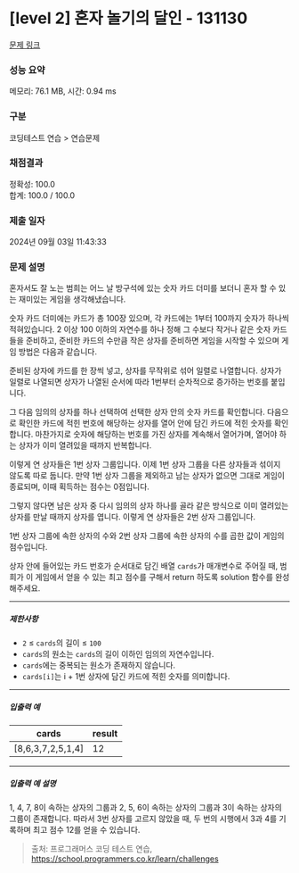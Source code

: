 # [level 2] 혼자 놀기의 달인 - 131130 

[문제 링크](https://school.programmers.co.kr/learn/courses/30/lessons/131130) 

### 성능 요약

메모리: 76.1 MB, 시간: 0.94 ms

### 구분

코딩테스트 연습 > 연습문제

### 채점결과

정확성: 100.0<br/>합계: 100.0 / 100.0

### 제출 일자

2024년 09월 03일 11:43:33

### 문제 설명

<p>혼자서도 잘 노는 범희는 어느 날 방구석에 있는 숫자 카드 더미를 보더니 혼자 할 수 있는 재미있는 게임을 생각해냈습니다.</p>

<p>숫자 카드 더미에는 카드가 총 100장 있으며, 각 카드에는 1부터 100까지 숫자가 하나씩 적혀있습니다. 2 이상 100 이하의 자연수를 하나 정해 그 수보다 작거나 같은 숫자 카드들을 준비하고, 준비한 카드의 수만큼 작은 상자를 준비하면 게임을 시작할 수 있으며 게임 방법은 다음과 같습니다.</p>

<p>준비된 상자에 카드를 한 장씩 넣고, 상자를 무작위로 섞어 일렬로 나열합니다. 상자가 일렬로 나열되면 상자가 나열된 순서에 따라 1번부터 순차적으로 증가하는 번호를 붙입니다.</p>

<p>그 다음 임의의 상자를 하나 선택하여 선택한 상자 안의 숫자 카드를 확인합니다. 다음으로 확인한 카드에 적힌 번호에 해당하는 상자를 열어 안에 담긴 카드에 적힌 숫자를 확인합니다. 마찬가지로 숫자에 해당하는 번호를 가진 상자를 계속해서 열어가며, 열어야 하는 상자가 이미 열려있을 때까지 반복합니다.</p>

<p>이렇게 연 상자들은 1번 상자 그룹입니다. 이제 1번 상자 그룹을 다른 상자들과 섞이지 않도록 따로 둡니다. 만약 1번 상자 그룹을 제외하고 남는 상자가 없으면 그대로 게임이 종료되며, 이때 획득하는 점수는 0점입니다.</p>

<p>그렇지 않다면 남은 상자 중 다시 임의의 상자 하나를 골라 같은 방식으로 이미 열려있는 상자를 만날 때까지 상자를 엽니다. 이렇게 연 상자들은 2번 상자 그룹입니다.</p>

<p>1번 상자 그룹에 속한 상자의 수와 2번 상자 그룹에 속한 상자의 수를 곱한 값이 게임의 점수입니다.</p>

<p>상자 안에 들어있는 카드 번호가 순서대로 담긴 배열 <code>cards</code>가 매개변수로 주어질 때, 범희가 이 게임에서 얻을 수 있는 최고 점수를 구해서 return 하도록 solution 함수를 완성해주세요.</p>

<hr>

<h5>제한사항</h5>

<ul>
<li><code>2</code> ≤ <code>cards</code>의 길이 ≤ <code>100</code></li>
<li><code>cards</code>의 원소는 <code>cards</code>의 길이 이하인 임의의 자연수입니다.</li>
<li><code>cards</code>에는 중복되는 원소가 존재하지 않습니다.</li>
<li><code>cards[i]</code>는 i + 1번 상자에 담긴 카드에 적힌 숫자를 의미합니다.</li>
</ul>

<hr>

<h5>입출력 예</h5>
<table class="table">
        <thead><tr>
<th>cards</th>
<th>result</th>
</tr>
</thead>
        <tbody><tr>
<td>[8,6,3,7,2,5,1,4]</td>
<td>12</td>
</tr>
</tbody>
      </table>
<hr>

<h5>입출력 예 설명</h5>

<p>1, 4, 7, 8이 속하는 상자의 그룹과 2, 5, 6이 속하는 상자의 그룹과 3이 속하는 상자의 그룹이 존재합니다. 따라서 3번 상자를 고르지 않았을 때, 두 번의 시행에서 3과 4를 기록하며 최고 점수 12를 얻을 수 있습니다.</p>


> 출처: 프로그래머스 코딩 테스트 연습, https://school.programmers.co.kr/learn/challenges
